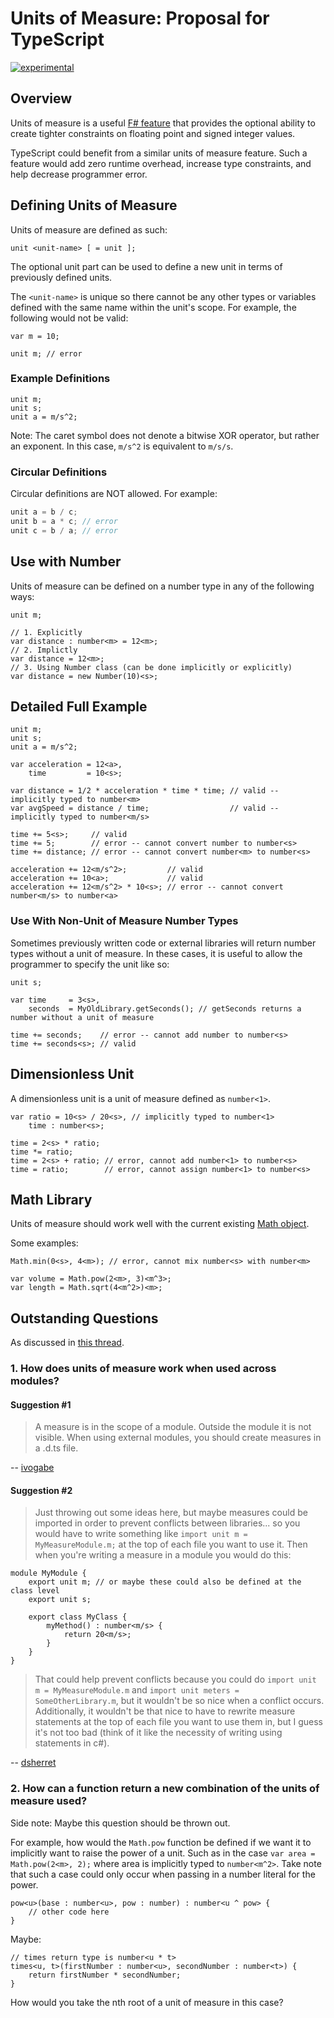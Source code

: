 Units of Measure: Proposal for TypeScript
=========================================

[![experimental](http://badges.github.io/stability-badges/dist/experimental.svg)](http://github.com/badges/stability-badges)

## Overview

Units of measure is a useful [F# feature](http://msdn.microsoft.com/en-us/library/dd233243.aspx) that provides the optional ability to create tighter constraints on floating point and signed integer values.

TypeScript could benefit from a similar units of measure feature. Such a feature would add zero runtime overhead, increase type constraints, and help decrease programmer error.

## Defining Units of Measure

Units of measure are defined as such:

```
unit <unit-name> [ = unit ];
```

The optional unit part can be used to define a new unit in terms of previously defined units. 

The `<unit-name>` is unique so there cannot be any other types or variables defined with the same name within the unit's scope. For example, the following would not be valid:

```
var m = 10;

unit m; // error
```

### Example Definitions

```
unit m;
unit s;
unit a = m/s^2;
```

Note: The caret symbol does not denote a bitwise XOR operator, but rather an exponent. In this case, `m/s^2` is equivalent to `m/s/s`.

### Circular Definitions

Circular definitions are NOT allowed. For example:

```typescript
unit a = b / c;
unit b = a * c; // error
unit c = b / a; // error
```

## Use with Number

Units of measure can be defined on a number type in any of the following ways:

```
unit m;

// 1. Explicitly
var distance : number<m> = 12<m>;
// 2. Implictly
var distance = 12<m>;
// 3. Using Number class (can be done implicitly or explicitly)
var distance = new Number(10)<s>;
```

## Detailed Full Example

```
unit m;
unit s;
unit a = m/s^2;

var acceleration = 12<a>,
    time         = 10<s>;

var distance = 1/2 * acceleration * time * time; // valid -- implicitly typed to number<m>
var avgSpeed = distance / time;                  // valid -- implicitly typed to number<m/s>

time += 5<s>;     // valid
time += 5;        // error -- cannot convert number to number<s>
time += distance; // error -- cannot convert number<m> to number<s>

acceleration += 12<m/s^2>;         // valid
acceleration += 10<a>;             // valid
acceleration += 12<m/s^2> * 10<s>; // error -- cannot convert number<m/s> to number<a>
```

### Use With Non-Unit of Measure Number Types

Sometimes previously written code or external libraries will return number types without a unit of measure. In these cases, it is useful to allow the programmer to specify the unit like so:

```
unit s;

var time     = 3<s>,
    seconds  = MyOldLibrary.getSeconds(); // getSeconds returns a number without a unit of measure
    
time += seconds;    // error -- cannot add number to number<s>
time += seconds<s>; // valid
```

## Dimensionless Unit

A dimensionless unit is a unit of measure defined as `number<1>`.

```
var ratio = 10<s> / 20<s>, // implicitly typed to number<1>
    time : number<s>;

time = 2<s> * ratio;
time *= ratio;
time = 2<s> + ratio; // error, cannot add number<1> to number<s>
time = ratio;        // error, cannot assign number<1> to number<s>
```

## Math Library

Units of measure should work well with the current existing [Math object](https://developer.mozilla.org/en-US/docs/Web/JavaScript/Reference/Global_Objects/Math).

Some examples:

```
Math.min(0<s>, 4<m>); // error, cannot mix number<s> with number<m>

var volume = Math.pow(2<m>, 3)<m^3>;
var length = Math.sqrt(4<m^2>)<m>;
```

## Outstanding Questions

As discussed in [this thread](https://github.com/Microsoft/TypeScript/issues/364#issuecomment-51720786).

### 1. How does units of measure work when used across modules?

#### Suggestion #1

> A measure is in the scope of a module. Outside the module it is not visible. When using external modules, you should create measures in a .d.ts file. 

-- [ivogabe](https://github.com/Microsoft/TypeScript/issues/364#issuecomment-51711138)

#### Suggestion #2

> Just throwing out some ideas here, but maybe measures could be imported in order to prevent conflicts between libraries... so you would have to write something like `import unit m = MyMeasureModule.m;` at the top of each file you want to use it. Then when you're writing a measure in a module you would do this:

```
module MyModule {
    export unit m; // or maybe these could also be defined at the class level
    export unit s;

    export class MyClass {
        myMethod() : number<m/s> {
            return 20<m/s>;
        }
    }
}
```

> That could help prevent conflicts because you could do `import unit m = MyMeasureModule.m` and `import unit meters = SomeOtherLibrary.m`, but it wouldn't be so nice when a conflict occurs. Additionally, it wouldn't be that nice to have to rewrite measure statements at the top of each file you want to use them in, but I guess it's not too bad (think of it like the necessity of writing using statements in c#).

-- [dsherret](https://github.com/Microsoft/TypeScript/issues/364#issuecomment-51716846)


### 2. How can a function return a new combination of the units of measure used?

Side note: Maybe this question should be thrown out.

For example, how would the `Math.pow` function be defined if we want it to implicitly want to raise the power of a unit. Such as in the case `var area = Math.pow(2<m>, 2);` where area is implicitly typed to `number<m^2>`. Take note that such a case could only occur when passing in a number literal for the power.

```
pow<u>(base : number<u>, pow : number) : number<u ^ pow> {
    // other code here
}
```

Maybe:

```
// times return type is number<u * t>
times<u, t>(firstNumber : number<u>, secondNumber : number<t>) {
    return firstNumber * secondNumber;
}
```

How would you take the nth root of a unit of measure in this case?
